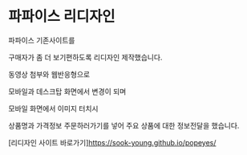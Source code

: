 # 파파이스 리디자인


파파이스 기존사이트를

구매자가 좀 더 보기편하도록 리디자인 제작했습니다.

동영상 첨부와 웹반응형으로 

모바일과 데스크탑 화면에서 변경이 되며

모바일 화면에서 이미지 터치시

상품명과 가격정보 주문하러가기를 넣어 주요 상품에 대한 정보전달을 했습니다.


[리디자인 사이트 바로가기]<https://sook-young.github.io/popeyes/>
